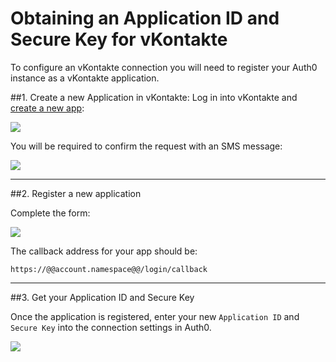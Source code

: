 # Obtaining an Application ID and Secure Key for vKontakte

To configure an vKontakte connection you will need to register your Auth0 instance as a vKontakte application.

##1. Create a new Application in vKontakte:
Log in into vKontakte and [create a new app](http://vk.com/editapp?act=create):

![](img/vkontakte-create-app.png)

You will be required to confirm the request with an SMS message:

![](img/vkontakte-validate-create-app.png)

---

##2. Register a new application

Complete the form:

![](img/vkontakte-register-app.png)

The callback address for your app should be:

	https://@@account.namespace@@/login/callback

---

##3. Get your Application ID and Secure Key

Once the application is registered, enter your new `Application ID` and `Secure Key` into the connection settings in Auth0.

![](img/vkontakte-add-connection.png)

